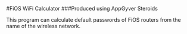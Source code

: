 #FiOS WiFi Calculator
###Produced using AppGyver Steroids

This program can calculate default passwords of FiOS routers from the name of the wireless network.